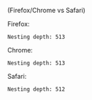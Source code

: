 (Firefox/Chrome vs Safari)

Firefox:
```
Nesting depth: 513
```

Chrome:
```
Nesting depth: 513
```

Safari:
```
Nesting depth: 512
```